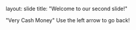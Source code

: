 
layout: slide
title: "Welcome to our second slide!"

"Very Cash Money"
Use the left arrow to go back!
